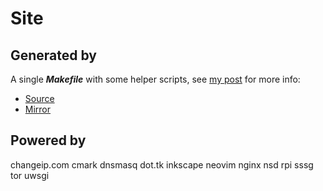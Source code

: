 Site
====

Generated by
------------
A single ***Makefile*** with some helper scripts, see [my post][0] for more info:
 - [Source](http://git.pickfire.tk/www)
 - [Mirror](https://github.com/www)

[0]: /posts/learn/site.html

Powered by
----------

changeip.com
cmark
dnsmasq
dot.tk
inkscape
neovim
nginx
nsd
rpi
sssg
tor
uwsgi

